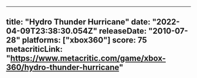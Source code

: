 
---
title: "Hydro Thunder Hurricane"
date: "2022-04-09T23:38:30.054Z"
releaseDate: "2010-07-28"
platforms: ["xbox360"]
score: 75
metacriticLink: "https://www.metacritic.com/game/xbox-360/hydro-thunder-hurricane"
---
